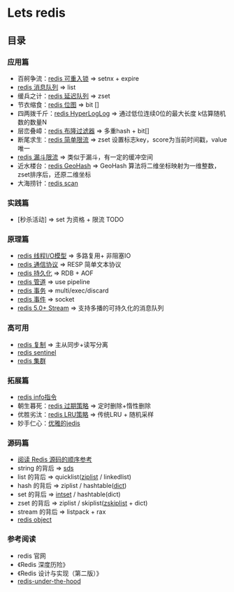 # Lets redis
## 目录
### 应用篇
- 百舸争流：[redis 可重入锁](/docs/redis-reentrant-lock.md) => setnx + expire
- [redis 消息队列](/docs/redis-message-queue.md) => list
- 缓兵之计：[redis 延迟队列](/docs/redis-delay-queue.md) => zset
- 节衣缩食：[redis 位图](/docs/redis-bitmap.md) => bit []
- 四两拨千斤：[redis HyperLogLog](/docs/redis-hyperloglog.md) => 通过低位连续0位的最大长度 k估算随机数的数量N
- 层峦叠嶂：[redis 布隆过滤器](/docs/redis-bloom-filter.md) => 多重hash + bit[]
- 断尾求生：[redis 简单限流](/docs/redis-simple-limit-flow.md) => zset 设置标志key，score为当前时间戳，value唯一
- [redis 漏斗限流](/docs/redis-funnel-limit-flow.md) => 类似于漏斗，有一定的缓冲空间
- 近水楼台：[redis GeoHash](/docs/redis-geo-hash.md) => GeoHash 算法将二维坐标映射为一维整数，zset排序后，还原二维坐标
- 大海捞针：[redis scan](/docs/redis-scan.md)

### 实践篇
- [秒杀活动] => set 为资格 + 限流 TODO

### 原理篇
- [redis 线程I/O模型](/docs/redis-thread-io-model.md) => 多路复用+ 非阻塞IO
- [redis 通信协议](/docs/redis-RESP.md) => RESP 简单文本协议
- [redis 持久化](/docs/redis-persistence.md) => RDB + AOF
- [redis 管道](/docs/redis-pipeline.md) => use pipeline
- [redis 事务](/docs/redis-transaction.md) => multi/exec/discard
- [redis 事件](/docs/redis-event.md) => socket
- [redis 5.0+ Stream](/docs/redis-stream.md) => 支持多播的可持久化的消息队列

### 高可用
- [redis 复制](/docs/redis-replication.md) => 主从同步+读写分离 
- [redis sentinel](/docs/redis-sentinel.md) 
- [redis 集群](/docs/redis-cluster.md) 

### 拓展篇
- [redis info指令](/docs/redis-info.md)
- 朝生暮死：[redis 过期策略](/docs/redis-expire-strategy.md) => 定时删除+惰性删除
- 优胜劣汰：[redis LRU策略](/docs/redis-lru.md) => 传统LRU + 随机采样
- 妙手仁心：[优雅的jedis](./src/main/java/io/github/wdpm/redis/jedis/RedisPool.java)

### 源码篇
- [阅读 Redis 源码的顺序参考](/docs/source-code/read-code-order.md)
- string 的背后 => [sds](/docs/source-code/sds.md)
- list 的背后 => quicklist([ziplist](/docs/source-code/ziplist.md) / linkedlist)
- hash 的背后 => ziplist / hashtable([dict](/docs/source-code/dict.md))
- set 的背后 => [intset](/docs/source-code/intset.md) / hashtable(dict)  
- zset 的背后 => ziplist / skiplist([zskiplist](/docs/source-code/zskiplist.md) + dict)
- stream 的背后 => listpack + rax
- [redis object](/docs/source-code/redis-object.md) 

### 参考阅读
- redis 官网
- 《Redis 深度历险》
- 《Redis 设计与实现（第二版）》
- [redis-under-the-hood](https://pauladamsmith.com/articles/redis-under-the-hood.html) 

